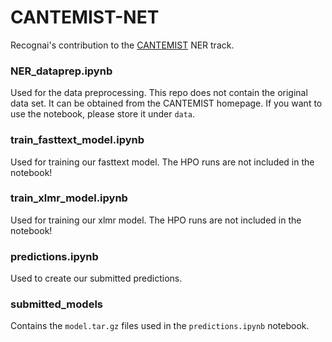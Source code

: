 # CANTEMIST-NET

Recognai's contribution to the [CANTEMIST](https://temu.bsc.es/cantemist/) NER track.

### NER_dataprep.ipynb

Used for the data preprocessing. This repo does not contain the original data set. It can be obtained from the CANTEMIST homepage.
If you want to use the notebook, please store it under `data`.

### train_fasttext_model.ipynb

Used for training our fasttext model. The HPO runs are not included in the notebook!

### train_xlmr_model.ipynb

Used for training our xlmr model. The HPO runs are not included in the notebook!

### predictions.ipynb

Used to create our submitted predictions.

### submitted_models

Contains the `model.tar.gz` files used in the `predictions.ipynb` notebook.